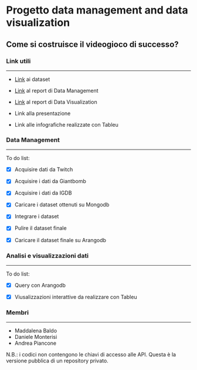 # Progetto data management and data visualization



## Come si costruisce il videogioco di successo?



### Link utili

----

- [Link](https://drive.google.com/drive/u/0/folders/1QxfOTWAOcLSVjg-QvkRJwD4GvP54gEp2) ai dataset

- [Link](https://github.com/AndreaPiancone/Data-Management-and-Data-Visualization/blob/master/Report%20%2B%20Slides/Report_Data_Management_BMP.pdf) al report di Data Management

- [Link](https://github.com/AndreaPiancone/Data-Management-and-Data-Visualization/blob/master/Report%20%2B%20Slides/Report_Data_Visualization_BMP.pdf) al report di Data Visualization

- Link alla presentazione 

- Link alle infografiche realizzate con Tableu



### Data Management

---

To do list:

- [x] Acquisire dati da Twitch

- [x] Acquisire i dati da Giantbomb

- [x] Acquisire i dati da IGDB

- [x] Caricare i dataset ottenuti su Mongodb

- [x] Integrare i dataset

- [x] Pulire il dataset finale

- [x] Caricare il dataset finale su Arangodb
  
  

### Analisi e visualizzazioni dati

---

To do list:

- [x] Query con Arangodb

- [x] Viusalizzazioni interattive da realizzare con Tableu


### Membri
---
- Maddalena Baldo
- Daniele Monterisi
- Andrea Piancone



N.B.: i codici non contengono le chiavi di accesso alle API. Questa è la versione pubblica di un repository privato.

